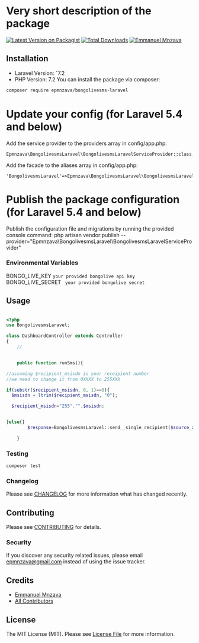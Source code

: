 # Very short description of the package

[![Latest Version on Packagist](https://img.shields.io/packagist/v/epmnzava/bongolivesms-laravel.svg?style=flat-square)](https://packagist.org/packages/epmnzava/bongolivesms-laravel)
[![Total Downloads](https://img.shields.io/packagist/dt/epmnzava/bongolivesms-laravel.svg?style=flat-square)](https://packagist.org/packages/epmnzava/bongolivesms-laravel)
[![Emmanuel Mnzava](https://img.shields.io/badge/Author-Emmanuel%20Mnzava-green)](mailto:epmnzava@gmail.com)




## Installation

- Laravel Version: ˆ7.2 
- PHP Version: 7.2
You can install the package via composer:

```bash
composer require epmnzava/bongolivesms-laravel
```

# Update your config (for Laravel 5.4 and below)
Add the service provider to the providers array in config/app.php:
```
Epmnzava\BongolivesmsLaravel\BongolivesmsLaravelServiceProvider::class,
```
Add the facade to the aliases array in config/app.php:
```
'BongolivesmsLaravel'=>Epmnzava\BongolivesmsLaravel\BongolivesmsLaravelFacade::class,
```




# Publish the package configuration (for Laravel 5.4 and below)
Publish the configuration file and migrations by running the provided console command:
php artisan vendor:publish --provider="Epmnzava\BongolivesmsLaravel\BongolivesmsLaravelServiceProvider"

### Environmental Variables

BONGO_LIVE_KEY `your provided bongolive api key `
BONGO_LIVE_SECRET ` your provided bongolive secret`

## Usage

``` php

<?php
use BongolivesmsLaravel;

class DashboardController extends Controller
{
    //


    public function runSms(){

//assuming $recipient_msisdn is your receipient number 
//we need to change it from 0XXXX to 255XXX

if(substr($recipient_msisdn, 0, 1)==0){
  $msisdn = ltrim($recipient_msisdn, "0");

  $recipient_msisdn="255"."".$msisdn;


}else{}
        $response=BongolivesmsLaravel::send__single_recipient($source_addr,$message,$recipient_msisdn);

    }


```

### Testing

``` bash
composer test
```

### Changelog

Please see [CHANGELOG](CHANGELOG.md) for more information what has changed recently.

## Contributing

Please see [CONTRIBUTING](CONTRIBUTING.md) for details.

### Security

If you discover any security related issues, please email epmnzava@gmail.com instead of using the issue tracker.

## Credits

- [Emmanuel Mnzava](https://github.com/dbrax)
- [All Contributors](../../contributors)

## License

The MIT License (MIT). Please see [License File](LICENSE.md) for more information.

